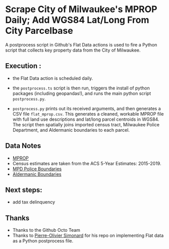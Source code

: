 # Scrape City of Milwaukee's MPROP Daily; Add WGS84 Lat/Long From City Parcelbase

A postprocess script in Github's Flat Data actions is used to fire a Python script that collects key property data from the City of Milwaukee.

## Execution :

- the Flat Data action is scheduled daily.

- the `postprocess.ts` script is then run, triggers the install of python packages (including geopandas!), and runs the main python script `postprocess.py`.

- `postprocess.py` prints out its received arguments, and then generates a CSV file `flat_mprop.csv`. This generates a cleaned, workable MPROP file with full land use descriptions and lat/long parcel centroids in WGS84. The script then spatially joins imported census tract, Milwaukee Police Department, and Aldermanic boundaries to each parcel.

## Data Notes

- [MPROP](https://data.milwaukee.gov/dataset/mprop)
- Census estimates are taken from the ACS 5-Year Estimates: 2015-2019.
- [MPD Police Boundaries](https://data.milwaukee.gov/dataset/mpd-stations)
- [Aldermanic Boundaries](https://data.milwaukee.gov/dataset/aldermanic-districts)


## Next steps:
- add tax delinquency


## Thanks

- Thanks to the Github Octo Team
- Thanks to [Pierre-Olivier Simonard](https://github.com/pierrotsmnrd/flat_data_py_example) for his repo on implementing Flat data as a Python postprocess file.

